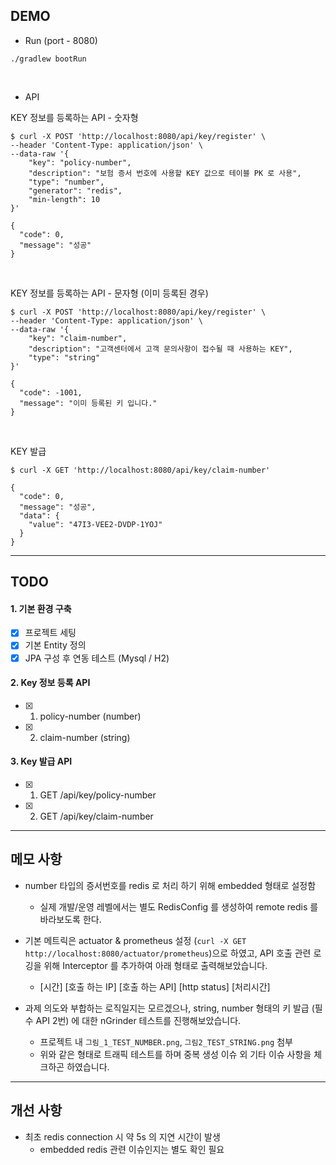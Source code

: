 ## DEMO

- Run (port - 8080)
```shell script
./gradlew bootRun
```
<br>

- API 

KEY 정보를 등록하는 API - 숫자형
```shell script
$ curl -X POST 'http://localhost:8080/api/key/register' \
--header 'Content-Type: application/json' \
--data-raw '{
    "key": "policy-number",
    "description": "보험 증서 번호에 사용할 KEY 값으로 테이블 PK 로 사용",
    "type": "number",
    "generator": "redis",
    "min-length": 10
}'
```
```
{
  "code": 0,
  "message": "성공"
}
```
<br>

KEY 정보를 등록하는 API - 문자형 (이미 등록된 경우)
```shell script
$ curl -X POST 'http://localhost:8080/api/key/register' \
--header 'Content-Type: application/json' \
--data-raw '{
    "key": "claim-number",
    "description": "고객센터에서 고객 문의사항이 접수될 때 사용하는 KEY",
    "type": "string"
}'
```
```
{
  "code": -1001,
  "message": "이미 등록된 키 입니다."
}
```
<br>

KEY 발급
```shell script
$ curl -X GET 'http://localhost:8080/api/key/claim-number'
```
```
{
  "code": 0,
  "message": "성공",
  "data": {
    "value": "47I3-VEE2-DVDP-1YOJ"
  }
}
```
---

## TODO

#### 1. 기본 환경 구축
- [X] 프로젝트 세팅
- [X] 기본 Entity 정의
- [X] JPA 구성 후 연동 테스트 (Mysql / H2)

#### 2. Key 정보 등록 API
- [X] 1) policy-number (number)
- [X] 2) claim-number (string)

#### 3. Key 발급 API
- [X] 1) GET /api/key/policy-number
- [X] 2) GET /api/key/claim-number

---

## 메모 사항
- number 타입의 증서번호를 redis 로 처리 하기 위해 embedded 형태로 설정함
  - 실제 개발/운영 레벨에서는 별도 RedisConfig 를 생성하여 remote redis 를 바라보도록 한다.

- 기본 메트릭은 actuator & prometheus 설정 (`curl -X GET http://localhost:8080/actuator/prometheus`)으로 하였고, API 호출 관련 로깅을 위해 Interceptor 를 추가하여 아래 형태로 출력해보았습니다.
  - [시간] [호출 하는 IP] [호출 하는 API] [http status] [처리시간]

- 과제 의도와 부합하는 로직일지는 모르겠으나, string, number 형태의 키 발급 (필수 API 2번) 에 대한 nGrinder 테스트를 진행해보았습니다.  
  - 프로젝트 내 `그림_1_TEST_NUMBER.png`, `그림2_TEST_STRING.png` 첨부
  - 위와 같은 형태로 트래픽 테스트를 하며 중복 생성 이슈 외 기타 이슈 사항을 체크하곤 하였습니다.
---

## 개선 사항
- 최초 redis connection 시 약 5s 의 지연 시간이 발생
  - embedded redis 관련 이슈인지는 별도 확인 필요
